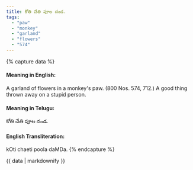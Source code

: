 ```yaml
---
title: కోతి చేతి పూల దండ.
tags:
  - "paw"
  - "monkey"
  - "garland"
  - "flowers"
  - "574"
---
```


{% capture data %}
#### Meaning in English:
A garland of flowers in a monkey's paw.
(800 Nos. 574, 712.)
A good thing thrown away on a stupid person.

#### Meaning in Telugu:
కోతి చేతి పూల దండ.

#### English Transliteration:
kOti chaeti poola daMDa.
{% endcapture %}

{{ data | markdownify }}

